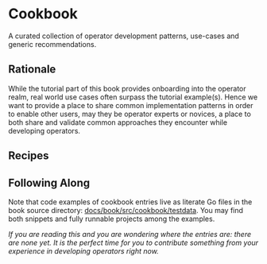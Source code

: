 # Cookbook

A curated collection of operator development patterns, use-cases and generic
recommendations.

## Rationale

While the tutorial part of this book provides onboarding into the operator
realm, real world use cases often surpass the tutorial example(s). Hence we
want to provide a place to share common implementation patterns in order
to enable other users, may they be operator experts or novices, a place to both
share and validate common approaches they encounter while developing operators.

## Recipes

<aside class="note">

<h1>Following Along</h1>

Note that code examples of cookbook entries live as literate Go files in the
book source directory:
[docs/book/src/cookbook/testdata][cookbook-sources]. You may find both snippets
and fully runnable projects among the examples.

[cookbook-sources]: https://github.com/kubernetes-sigs/kubebuilder/tree/master/docs/book/src/cookbook/testdata

</aside>

*If you are reading this and you are wondering where the entries are: there are
none yet. It is the perfect time for you to contribute something from your
experience in developing operators right now.*


